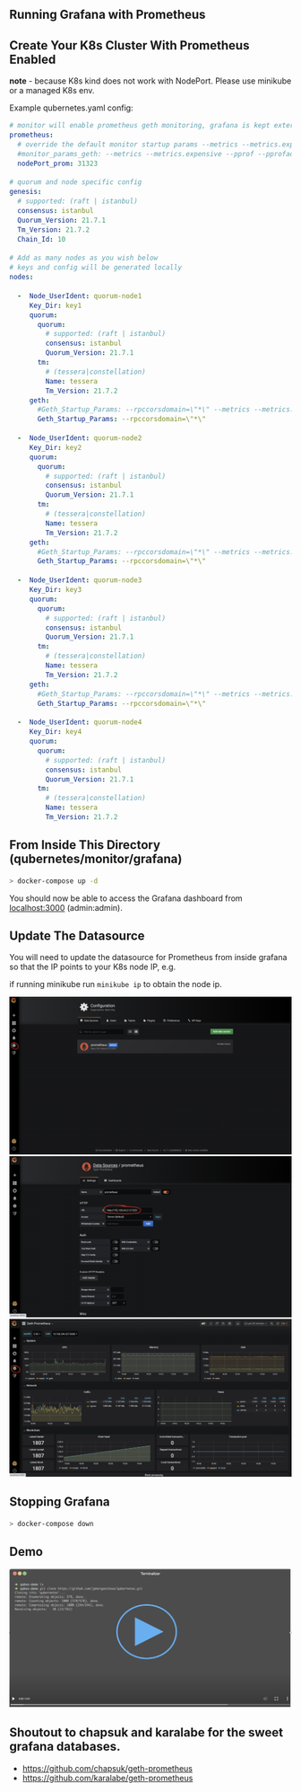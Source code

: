 ## Running Grafana with Prometheus

## Create Your K8s Cluster With Prometheus Enabled

**note** - because K8s kind does not work with NodePort. Please use minikube or a managed K8s env.

Example qubernetes.yaml config:

```yaml
# monitor will enable prometheus geth monitoring, grafana is kept external for now.
prometheus:
  # override the default monitor startup params --metrics --metrics.expensive --pprof --pprofaddr=0.0.0.0.
  #monitor_params_geth: --metrics --metrics.expensive --pprof --pprofaddr=0.0.0.0
  nodePort_prom: 31323

# quorum and node specific config
genesis:
  # supported: (raft | istanbul)
  consensus: istanbul
  Quorum_Version: 21.7.1
  Tm_Version: 21.7.2
  Chain_Id: 10

# Add as many nodes as you wish below
# keys and config will be generated locally
nodes:

  -  Node_UserIdent: quorum-node1
     Key_Dir: key1
     quorum:
       quorum:
         # supported: (raft | istanbul)
         consensus: istanbul
         Quorum_Version: 21.7.1
       tm:
         # (tessera|constellation)
         Name: tessera
         Tm_Version: 21.7.2
     geth:
       #Geth_Startup_Params: --rpccorsdomain=\"*\" --metrics --metrics.expensive --pprof --pprofaddr=0.0.0.0
       Geth_Startup_Params: --rpccorsdomain=\"*\"

  -  Node_UserIdent: quorum-node2
     Key_Dir: key2
     quorum:
       quorum:
         # supported: (raft | istanbul)
         consensus: istanbul
         Quorum_Version: 21.7.1
       tm:
         # (tessera|constellation)
         Name: tessera
         Tm_Version: 21.7.2
     geth:
       #Geth_Startup_Params: --rpccorsdomain=\"*\" --metrics --metrics.expensive --pprof --pprofaddr=0.0.0.0
       Geth_Startup_Params: --rpccorsdomain=\"*\"

  -  Node_UserIdent: quorum-node3
     Key_Dir: key3
     quorum:
       quorum:
         # supported: (raft | istanbul)
         consensus: istanbul
         Quorum_Version: 21.7.1
       tm:
         # (tessera|constellation)
         Name: tessera
         Tm_Version: 21.7.2
     geth:
       #Geth_Startup_Params: --rpccorsdomain=\"*\" --metrics --metrics.expensive --pprof --pprofaddr=0.0.0.0
       Geth_Startup_Params: --rpccorsdomain=\"*\"

  -  Node_UserIdent: quorum-node4
     Key_Dir: key4
     quorum:
       quorum:
         # supported: (raft | istanbul)
         consensus: istanbul
         Quorum_Version: 21.7.1
       tm:
         # (tessera|constellation)
         Name: tessera
         Tm_Version: 21.7.2
```

## From Inside This Directory (qubernetes/monitor/grafana)
```bash
> docker-compose up -d
```

You should now be able to access the Grafana dashboard from [localhost:3000](http://localhost:3000) (admin:admin).

## Update The Datasource

You will need to update the datasource for Prometheus from inside grafana so that the IP points to your K8s node IP, e.g. 

if running minikube run `minikube ip` to obtain the node ip.

![grafana-update-datasource](../../docs/resources/grafana-add-datasource.png)
![grafana-update-datasource](../../docs/resources/grafana-update-datasource.png)
![grafana-dash](../../docs/resources/grafana-geth-prometheus-dash.png)


## Stopping Grafana
```bash
> docker-compose down
```

## Demo
[![docker-qubernetes-boot-3](../../docs/resources/docker-qubernetes-boot-3-play.png)](https://jpmorganchase.github.io/qubernetes/resources/grafana-demo.webm)

## Shoutout to chapsuk and karalabe for the sweet grafana databases. 
* https://github.com/chapsuk/geth-prometheus
* https://github.com/karalabe/geth-prometheus
